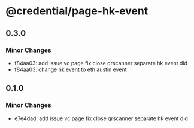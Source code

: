 # @credential/page-hk-event

## 0.3.0

### Minor Changes

- f84aa03: add issue vc page
  fix close qrscanner
  separate hk event did
- f84aa03: change hk event to eth austin event

## 0.1.0

### Minor Changes

- e7e4dad: add issue vc page
  fix close qrscanner
  separate hk event did

